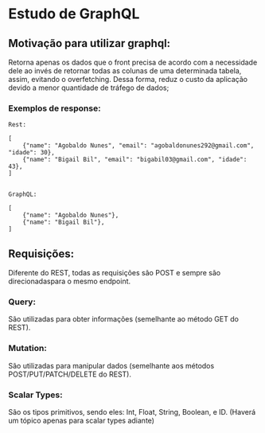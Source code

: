 # Estudo de GraphQL

## Motivação para utilizar graphql:

Retorna apenas os dados que o front precisa de acordo com a necessidade dele ao invés de retornar
todas as colunas de uma determinada tabela, assim, evitando o overfetching. Dessa forma, reduz
o custo da aplicação devido a menor quantidade de tráfego de dados; 

### Exemplos de response:

````
Rest:

[ 
    {"name": "Agobaldo Nunes", "email": "agobaldonunes292@gmail.com", "idade": 30},
    {"name": "Bigail Bil", "email": "bigabil03@gmail.com", "idade": 43},
]


GraphQL:

[ 
    {"name": "Agobaldo Nunes"},
    {"name": "Bigail Bil"},
]
````

## Requisições:

Diferente do REST, todas as requisições são POST e sempre são direcionadaspara o mesmo endpoint.

### Query:

São utilizadas para obter informações (semelhante ao método GET do REST).

### Mutation:

São utilizadas para manipular dados (semelhante aos métodos  POST/PUT/PATCH/DELETE do REST).

### Scalar Types:

São os tipos primitivos, sendo eles: Int, Float, String, Boolean, e ID.
(Haverá um tópico apenas para scalar types adiante)
